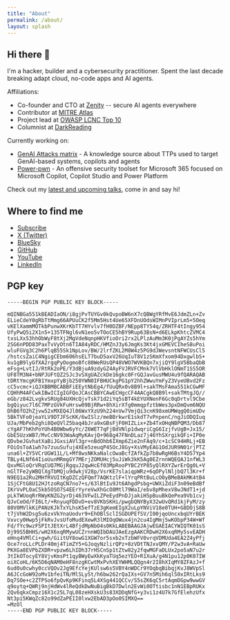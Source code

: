 ```yaml
---
title: "About"
permalink: /about/
layout: splash
---
```


## Hi there 👋

I'm a hacker, builder and a cybersecurity practitioner. Spent the last decade breaking adapt cloud, no-code apps and AI agents.

Affiliations:

- Co-founder and CTO at [Zenity](https://www.zenity.io) -- secure AI agents everywhere
- Contributor at [MITRE Atlas](https://atlas.mitre.org)
- Project lead at [OWASP LCNC Top 10](https://owasp.org/www-project-top-10-low-code-no-code-security-risks/)
- Columnist at [DarkReading](https://www.darkreading.com/author/michael-bargury)

Currently working on:
- [GenAI Attacks matrix](https://github.com/mbrg/genai-attacks) - A knowledge source about TTPs used to target GenAI-based systems, copilots and agents
- [Power-pwn](https://github.com/mbrg/power-pwn) - An offensive security toolset for Microsoft 365 focused on Microsoft Copilot, Copilot Studio and Power Platform

Check out my [latest and upcoming talks](https://github.com/mbrg/talks), come in and say hi!


## Where to find me

<ul class="fa-ul">
  <li>
    <span class="fa-li"><i class="fas fa-envelope"></i></span>
    <a href="javascript:void(0);" onclick="popupNewsletter()" title="Subscribe">Subscribe</a>
  </li>
  <li>
    <span class="fa-li"><i class="fab fa-twitter-square"></i></span>
    <a href="https://twitter.com/mbrg0" target="_blank">X (Twitter)</a>
  </li>
  <li>
    <span class="fa-li"><i class="fab fa-twitter-square"></i></span>
    <a href="https://bsky.app/profile/mbrg0.bsky.social" target="_blank">BlueSky</a>
  </li>
  <li>
    <span class="fa-li"><i class="fab fa-github"></i></span>
    <a href="https://github.com/mbrg" target="_blank">GitHub</a>
  </li>
  <li>
    <span class="fa-li"><i class="fab fa-youtube"></i></span>
    <a href="https://www.youtube.com/@mbgsec" target="_blank">YouTube</a>
  </li>
  <li>
    <span class="fa-li"><i class="fab fa-linkedin"></i></span>
    <a href="https://linkedin.com/in/michaelbargury" target="_blank">LinkedIn</a>
  </li>
</ul>

## PGP key

```
-----BEGIN PGP PUBLIC KEY BLOCK-----

mQINBGa551kBEADIaON/i8gjPvTUYGv0kQvpoBW6nX7cQBWgYRfMvE6JdmZLn+Zv
ELieCdeY0gRbTtMmg66APUuCK2f5Mm5Hst4Ue65XFDnUOdsWIMnPVIprLm5+5Oeq
vKElXammMOTkbPunwXKrKbTT7HYvlv7fH0DZBF/NEpp8TY54q/ZRHTF4tIngy954
UfyPwQ5i2X1n5+135TFNgl6vN1eo5vTOoCE5hBY9Rup63BsN+d6ELkpKhtcZVMC4
txsLXx53hhObWyF8tXj2MgVdeNqnpHKVfioOri2rx2LPlzAuMm3K0jPgAYZs5hYm
2SG6nPDD83PaxTvVyOtn6TIA84yRDC/HMZnJ3y6JmgKs3Kt4jxGMEVCIheS8uPoi
wluFGVg3C2h6PlqB55Sk1NpLov/BW/2lrfZKL2M8W4z5PG9dJWevsntNFWCUsCl5
/hstcsZaiC4NgigCEbm606hsELT7buD5axV26UqIuT8V1zSKmXfxom94DxgwlbS+
ku1gB9lyGfXA2rgqPyOogmoBfc80WeRUsQP48VWO7WVKBQn7xjiQY9lgV5BbaQbB
eFsg+LvtIJ/RtRk2oPE/Y3dBjuA9zdyGZ4AyFVJRVFCMnk7VlVbHklONmT1SS5OR
UF8TM3N4+bNPJUFtQZ2SJc3vSXgUAZckDe16gkc0FrGQJavGusMWU4u9fQARAQAB
tDRtYmcgKFB1YmxpYyBjb250YWN0IFBHUCkgPG1pY2hhZWwuYmFyZ3VyeUBvd2Fz
cC5vcmc+iQJXBBMBCABBFiEEytNbEg4/fUuQRx0v8B9l+sakTMsFAma551kCGwMF
CQHhM4AFCwkIBwICIgIGFQoJCAsCBBYCAwECHgcCF4AACgkQ8B9l+sakTMtgJQ//
eGb/z842LvgkvSRUg84UXHcQjvTsk71d2iYq5sBT4kEYUXNenF6Gc0qDrtvl9Cbe
bgQiyuc7l6C7MPzGVkFuHrsw09BjRRw+8hXirXfg0mmqpfztbWes3pxDmQvm6NQU
DhB6fO2hZjvw52xMXEQ4Jl06WxYXzU9h224nVw7VmjQi3cnK98xmUMWqgQ0imUDv
5BkTVFo0jeaYLV9DTJFScKK/6wISlz/meBBrkwrE1skdT7vPnpenC/ngJiODQIuq
UJa/MbPeb2ghi8QeQVlZ5baq4bJra9xGBsFjF0HIZLix+Zb4TxOHqNBPQM3/Db87
cYgAF7hKhPoYUh4B0Wbw6yYc/Z6WET7qFjBdVNlp1dwqriCgG6IzjfvUgB+Jx15/
GbE5UzxWB7/MvCcNV93WaAqMyKAvjQ+968g47FNnDLaz7j46YhSXrgikQFi+IP0e
QDvbeJGvhatXaBiJGxsiAVl3gr+nBdOhb6IXmp6Zie2nFAq9/c+1cSC94HRLj+EB
FOiOsToA1wh7o7zuuSufuj4XEe5zeuqP4SOcJ8Gy+XsVMyEAG1OdJUR9N01rjPTZ
una6l+ZY5VCrUGW11L/L+Mf8wsNKkaNalcOwaBcfZAfkZp7b8wRgH6BsY4D57Yp4
TBLy4LNf64IioUunMRmgGY7MErjZOMUHcj5uJiWk3kK5Ag0EZrnnWQEQAJ1nfWL3
QxvMGloQrVRqCUQ7MGjRgquJ2qwHcEf03MpRooPYBC2YP85yQlRXYZwrErQg0L+V
nGlTFe2yWBQlXgTbMQju9dwkjV28p/VsrKE7slaiqpWRz+6qOPylNljbQ7l3Kr+f
N9EQ1a2Ru2MHfRVUItKgDZCzQFQmf7AQKtzlF+lYrqPRtBuLcO0yBMeBAkMK4tB4
1SjCFtG8U12HJtzoRqCN7no7+s/63lBtIu9Jt6AhgdPsbg+UWXiZdiF3n09eBdBf
IKrVvPL0aC5kb5OSO7S4EErYyreVwXhGcO8Mtl79WaI/ebv8pMhexV8wJNdT1+jd
pLkTWUoqRrRWyKNZG2yrDj463VFwILZPeEydPnDJjakiH5pBuuBkQePea9Vb1cvj
QJvCeOd/FI6Lt/+RnyuqFDDvD+ev8VKbSKHi/pwgbQNYByX32wUvQRd1kjFyM/zy
80V0MVlkKiPANzKJkTxYLhsK5efTzE3gKemEIgX2uLpYNViV18e0TUH+G8DOjS8B
t7jVhW2Dsg5u6zxVkYnaUodvr9+EhOBlSclISGDUPEfSV/I00jqoUncxbqUYrBEK
Vxvcy0Hwp5jFkRvJvsUfoMudEXewR3lMIOqOWux4jn2cu4IgMmj5wKObpP34W+Wf
Fd/fYc9wzFSPItJEtXrL4BfjdMpNbO4s0KkLABEBAAGJAjwEGAEIACYWIQTK01sS
Dj99S5BHHS/wH2X6xqRMywUCZrnnWQIbDAUJAeEzgAAKCRDwH2X6xqRMy5svEADH
eHnq4VMlCi+gwh/GiitUY8owG1XGW7or5sxb2xTzbWFV0vrqVDMUda4EA2Z4yPfj
Oce7roLLcPLDr40mj4TimZY5+GJoqyNzlirQPz+8zVDtTNJxvQMY/P2w3vA+RaUw
PKXGa8EVPbZXDR+vpzw6LhIDh37rHSCnSp1tZtw82y2fqwMGFaDLUx2po5aN7u2r
3tIkOTocyEY8VjvKmsPt1qyBWyEwXkKyaTUq5ezYEO+R1XuA/g4N1pu12p0K07IW
oiXCoHL/6K5D6qNAM0eHF8nzgKCwtMxPvhXEYWHMLQQgn4r2I8hXIqMY8ZFAzJ+f
6ud0u0cwhy0ccVQOv2Jg9EfcYejKUlsw6s5VBY4nWDCr9YOqbqBibqjKvJ8WVpSl
A6JCcGoW92oMv1bfeiTN/MlSLySt/h6bw262rQaIXs+GV7n5Mih6qlS0xIRtLks9
Dq7SOe+c2ZTPSo6fpQvKp9KFinq5L4XSg441QCCv/S5sZK6qC5rtAqmDGpw9wwGV
q9oytq+QWRj9njHdWv4lReQdkDwNuBigBkD7Dwln2EvWi0OTtisbc1nN1EBpRUKx
2Qv6qkxCmpz16X1c25L7qL08zeHXskU3s83XDDqNfG+y3vi1z4U7k7GfElehzUfx
Nt3pi5KWqZc82o99dZaPEII0lvw2EbAD3pOo0SIMXQ==
=MzOl
-----END PGP PUBLIC KEY BLOCK-----